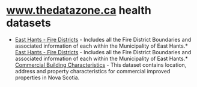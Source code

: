 # www.thedatazone.ca health datasets
* [East Hants - Fire Districts](https://www.thedatazone.ca/d/i4ch-bwv5) - Includes all the Fire District Boundaries and associated information of each within the Municipality of East Hants.* [East Hants - Fire Districts](https://www.thedatazone.ca/d/i4ch-bwv5) - Includes all the Fire District Boundaries and associated information of each within the Municipality of East Hants.* [Commercial Building Characteristics](https://www.thedatazone.ca/d/9ac6-zg6i) - This dataset contains location, address and property characteristics for commercial improved properties in Nova Scotia.